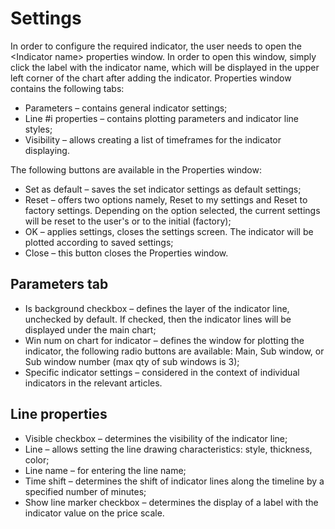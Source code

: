 # Settings

In order to configure the required indicator, the user needs to open the &lt;Indicator name&gt; properties window. In order to open this window, simply click the label with the indicator name, which will be displayed in the upper left corner of the chart after adding the indicator. Properties window contains the following tabs:

* Parameters – contains general indicator settings;
* Line \#i properties – contains plotting parameters and indicator line styles;
* Visibility – allows creating a list of timeframes for the indicator displaying.

The following buttons are available in the Properties window:

* Set as default – saves the set indicator settings as default settings;
* Reset – offers two options namely, Reset to my settings and Reset to factory settings. Depending on the option selected, the current settings will be reset to the user's or to the initial \(factory\);
* OK – applies settings, closes the settings screen. The indicator will be plotted according to saved settings;
* Close – this button closes the Properties window.

## Parameters tab

* Is background checkbox – defines the layer of the indicator line, unchecked by default. If checked, then the indicator lines will be displayed under the main chart;
* Win num on chart for indicator – defines the window for plotting the indicator, the following radio buttons are available: Main, Sub window, or Sub window number \(max qty of sub windows is 3\);
* Specific indicator settings – considered in the context of individual indicators in the relevant articles.

## Line properties

* Visible checkbox – determines the visibility of the indicator line;
* Line – allows setting the line drawing characteristics: style, thickness, color;
* Line name – for entering the line name;
* Time shift – determines the shift of indicator lines along the timeline by a specified number of minutes;
* Show line marker checkbox – determines the display of a label with the indicator value on the price scale.

